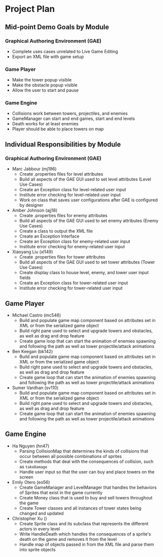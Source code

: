 # Project Plan

## Mid-point Demo Goals by Module

### Graphical Authoring Environment (GAE)
* Complete uses cases unrelated to Live Game Editing
* Export an XML file with game setup 

### Game Player
* Make the tower popup visible
* Make the obstacle popup visible
* Allow the user to start and pause


### Game Engine
* Collisions work between towers, projectiles, and enemies
* GameManager can start and end games, start and end levels
* Death works for at least enemies
* Player should be able to place towers on map



## Individual Responsibilities by Module

### Graphical Authoring Environment (GAE)

* Marc Jabbour (mj196)
    * Create .properties files for level attributes
    * Build all aspects of the GAE GUI used to set level attributes (Level Use Cases)
    * Create an Exception class for level-related user input
    * Institute error checking for level-related user input
    * Work on class that saves user configurations after GAE is configured by designer
* Amber Johnson (ajj18) 
    * Create .properties files for enemy attributes
    * Build all aspects of the GAE GUI used to set enemy attributes (Enemy Use Cases)
    * Create a class to output the XML file
    * Create an Exception Interface
    * Create an Exception class for enemy-related user input
    * Institute error checking for enemy-related user input
* Xiaoyang Liu (xl149)
    * Create .properties files for tower attributes
    * Build all aspects of the GAE GUI used to set tower attributes (Tower Use Cases)
    * Create display class to house level, enemy, and tower user input fields
    * Create an Exception class for tower-related user input
    * Institute error checking for tower-related user input

## Game Player

* Michael Castro (mc546)
    * Build and populate game map component based on attributes set in XML or from the serialized game object
    * Build right pane used to select and upgrade towers and obstacles, as well as drag and drop feature
    * Create game loop that can start the animation of enemies spawning and following the path as well as tower projectile/attack animations
* Ben Keegan (bk142)
    * Build and populate game map component based on attributes set in XML or from the serialized game object
    * Build right pane used to select and upgrade towers and obstacles, as well as drag and drop feature
    * Create game loop that can start the animation of enemies spawning and following the path as well as tower projectile/attack animations
* Sumer Vardhan (sv110)
    * Build and populate game map component based on attributes set in XML or from the serialized game object
    * Build right pane used to select and upgrade towers and obstacles, as well as drag and drop feature
    * Create game loop that can start the animation of enemies spawning and following the path as well as tower projectile/attack animations


## Game Engine

* Ha Nguyen (hn47)
    * Parsing CollisionMap that determines the kinds of collisions that occur between all possible combinations of sprites
    * Create methods that deal with the consequences of collision, such as `takeDamage`
    * Handle user input so that the user can buy and place towers on the screen
* Emily Otero (eo56)
    * Create GameManager and LevelManager that handles the behaviors of Sprites that exist in the game currently
    * Create Money class that is used to buy and sell towers throughout the game
    * Create Tower classes and all instances of tower states being changed and updated
* Christopher Xu ()
    * Create Sprite class and its subclass that represents the different actors in every level
    * Write HandleDeath which handles the consequences of a sprite's death on the game and removes it from the level
    * Handle map of objects passed in from the XML file and parse them into sprite objects 

